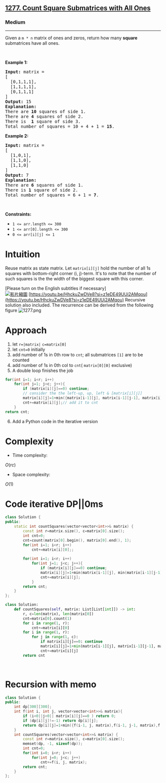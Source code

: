 <h2><a href="https://leetcode.com/problems/count-square-submatrices-with-all-ones">1277. Count Square Submatrices with All Ones</a></h2><h3>Medium</h3><hr><p>Given a <code>m * n</code> matrix of ones and zeros, return how many <strong>square</strong> submatrices have all ones.</p>

<p>&nbsp;</p>
<p><strong class="example">Example 1:</strong></p>

<pre>
<strong>Input:</strong> matrix =
[
&nbsp; [0,1,1,1],
&nbsp; [1,1,1,1],
&nbsp; [0,1,1,1]
]
<strong>Output:</strong> 15
<strong>Explanation:</strong> 
There are <strong>10</strong> squares of side 1.
There are <strong>4</strong> squares of side 2.
There is  <strong>1</strong> square of side 3.
Total number of squares = 10 + 4 + 1 = <strong>15</strong>.
</pre>

<p><strong class="example">Example 2:</strong></p>

<pre>
<strong>Input:</strong> matrix = 
[
  [1,0,1],
  [1,1,0],
  [1,1,0]
]
<strong>Output:</strong> 7
<strong>Explanation:</strong> 
There are <b>6</b> squares of side 1.  
There is <strong>1</strong> square of side 2. 
Total number of squares = 6 + 1 = <b>7</b>.
</pre>

<p>&nbsp;</p>
<p><strong>Constraints:</strong></p>

<ul>
	<li><code>1 &lt;= arr.length&nbsp;&lt;= 300</code></li>
	<li><code>1 &lt;= arr[0].length&nbsp;&lt;= 300</code></li>
	<li><code>0 &lt;= arr[i][j] &lt;= 1</code></li>
</ul>

# Intuition
<!-- Describe your first thoughts on how to solve this problem. -->
Reuse matrix as state matrix. Let `matrix[i][j]` hold the number of all 1s squares with  bottom-right corner (i, j)-term. It's to note that the number of such squares is the the width of the biggest square  with this corner.

[Please turn on the English subtitles if necessary]
<br/>
[![影片縮圖](https://img.youtube.com/vi/HhckuZwDVe8/0.jpg)](https://www.youtube.com/watch?v=HhckuZwDVe8)
[https://youtu.be/HhckuZwDVe8?si=z1eDE49UUi2AMqou](https://youtu.be/HhckuZwDVe8?si=z1eDE49UUi2AMqou)
Recursive solution also included. The recurrence can be derived from the following figure
![1277.png](https://assets.leetcode.com/users/images/cc11dfc3-d08a-4ab5-bf08-df572f1dc5bd_1755657914.5041687.png)

# Approach
<!-- Describe your approach to solving the problem. -->
1. let `r=|matrix|` `c=matrix[0]`
2. let `cnt=0` initially
3. add number of 1s in 0th row to `cnt`; all submatrices `[1]` are to be counted
4. add number of 1s in 0th col to `cnt`( `matrix[0][0]` exclusive)
5. A double loop finishes the job
```cpp
for(int i=1; i<r; i++)
    for(int j=1; j<c; j++){
        if (matrix[i][j]==0) continue;
        // consider the the left-up, up, left & [matrix[i][j]]
        matrix[i][j]=1+min({matrix[i-1][j], matrix[i-1][j-1], matrix[i][j-1]});
        cnt+=matrix[i][j];// add it to cnt
    }
return cnt;
```
6. Add a Python code in the iterative version
# Complexity
- Time complexity:
<!-- Add your time complexity here, e.g. $$O(n)$$ -->
$O(rc)$
- Space complexity:
<!-- Add your space complexity here, e.g. $$O(n)$$ -->
$O(1)$
# Code iterative DP||0ms
```cpp []
class Solution {
public:
    static int countSquares(vector<vector<int>>& matrix) {
        const int r=matrix.size(), c=matrix[0].size();
        int cnt=0;
        cnt=count(matrix[0].begin(), matrix[0].end(), 1);
        for(int i=1; i<r; i++) 
            cnt+=matrix[i][0];;
        
        for(int i=1; i<r; i++)
            for(int j=1; j<c; j++){
                if (matrix[i][j]==0) continue;
                matrix[i][j]=1+min(matrix[i-1][j], min(matrix[i-1][j-1], matrix[i][j-1]));
                cnt+=matrix[i][j];
            }
        return cnt;
    }
};


```
```Python []
class Solution:
    def countSquares(self, matrix: List[List[int]]) -> int:
        r, c=len(matrix), len(matrix[0])
        cnt=matrix[0].count(1)
        for i in range(1, r): 
            cnt+=matrix[i][0]
        for i in range(1, r):
            for j in range(1, c):
                if matrix[i][j]==0: continue
                matrix[i][j]=1+min(matrix[i-1][j], matrix[i-1][j-1], matrix[i][j-1])
                cnt+=matrix[i][j]
        return cnt

        
```
# Recursion with memo
```cpp []
class Solution {
public:
    int dp[300][300];
    int f(int i, int j, vector<vector<int>>& matrix){
        if (i<0||j<0|| matrix[i][j]==0 ) return 0;
        if (dp[i][j]!=-1) return dp[i][j];
        return dp[i][j]=1+min({f(i-1, j, matrix),f(i-1, j-1, matrix),f(i, j-1, matrix)});
    }
    int countSquares(vector<vector<int>>& matrix) {
        const int r=matrix.size(), c=matrix[0].size();
        memset(dp, -1, sizeof(dp));
        int cnt=0;
        for(int i=0; i<r; i++)
            for(int j=0; j<c; j++)
                cnt+=f(i, j, matrix);
        return cnt;
    }
};

```
